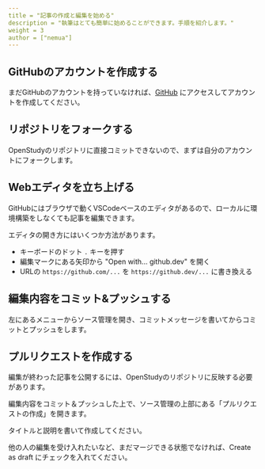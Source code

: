 ```yaml
---
title = "記事の作成と編集を始める"
description = "執筆はとても簡単に始めることができます。手順を紹介します。"
weight = 3
author = ["nemua"]
---
```


## GitHubのアカウントを作成する

まだGitHubのアカウントを持っていなければ、[GitHub](https://github.com) にアクセスしてアカウントを作成してください。

## リポジトリをフォークする

OpenStudyのリポジトリに直接コミットできないので、まずは自分のアカウントにフォークします。

## Webエディタを立ち上げる

GitHubにはブラウザで動くVSCodeベースのエディタがあるので、ローカルに環境構築をしなくても記事を編集できます。

エディタの開き方にはいくつか方法があります。

- キーボードのドット `.` キーを押す
- 編集マークにある矢印から "Open with... github.dev" を開く
- URLの `https://github.com/...` を `https://github.dev/...` に書き換える

## 編集内容をコミット&プッシュする

左にあるメニューからソース管理を開き、コミットメッセージを書いてからコミットとプッシュをします。

## プルリクエストを作成する

編集が終わった記事を公開するには、OpenStudyのリポジトリに反映する必要があります。

編集内容をコミット＆プッシュした上で、ソース管理の上部にある「プルリクエストの作成」を開きます。

タイトルと説明を書いて作成してください。

他の人の編集を受け入れたいなど、まだマージできる状態でなければ、Create as draft にチェックを入れてください。